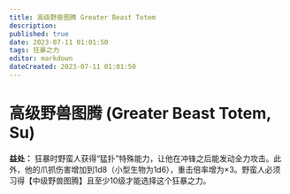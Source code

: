 ```yaml
---
title: 高级野兽图腾 Greater Beast Totem
description: 
published: true
date: 2023-07-11 01:01:50
tags: 狂暴之力
editor: markdown
dateCreated: 2023-07-11 01:01:50
---
```


# 高级野兽图腾 (Greater Beast Totem, Su)

**益处：** 狂暴时野蛮人获得“猛扑”特殊能力，让他在冲锋之后能发动全力攻击。此外，他的爪抓伤害增加到1d8（小型生物为1d6），重击倍率增为×3。野蛮人必须习得【中级野兽图腾】且至少10级才能选择这个狂暴之力。

